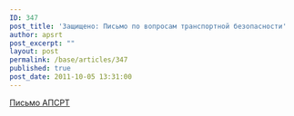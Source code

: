 ```yaml
---
ID: 347
post_title: 'Защищено: Письмо по вопросам транспортной безопасности'
author: apsrt
post_excerpt: ""
layout: post
permalink: /base/articles/347
published: true
post_date: 2011-10-05 13:31:00
---
```

<a href="http://www.apsrt.ru/docs/2-01-237.doc">Письмо АПСРТ</a>